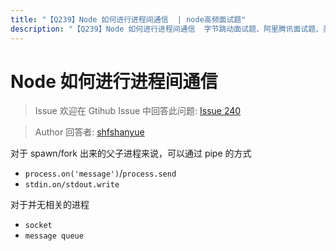 ```yaml
---
title: "【Q239】Node 如何进行进程间通信  | node高频面试题"
description: "【Q239】Node 如何进行进程间通信  字节跳动面试题、阿里腾讯面试题、美团小米面试题。"
---
```


# Node 如何进行进程间通信

> Issue
> 欢迎在 Gtihub Issue 中回答此问题: [Issue 240](https://github.com/shfshanyue/Daily-Question/issues/240)

> Author
> 回答者: [shfshanyue](https://github.com/shfshanyue)

对于 spawn/fork 出来的父子进程来说，可以通过 pipe 的方式

- `process.on('message')`/`process.send`
- `stdin.on/stdout.write`

对于并无相关的进程

- `socket`
- `message queue`
